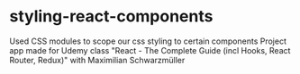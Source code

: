 # styling-react-components

Used CSS modules to scope our css styling to certain components
Project app made for Udemy class "React - The Complete Guide (incl Hooks, React Router, Redux)" with Maximilian Schwarzmüller
